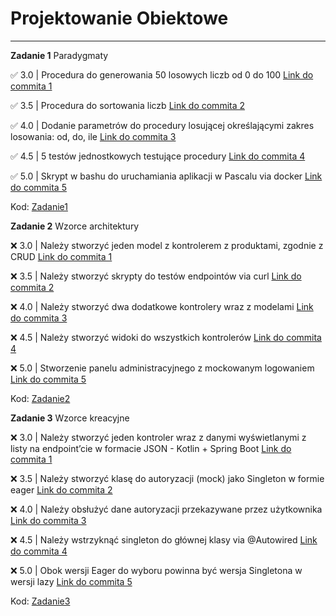 # Projektowanie Obiektowe
---

**Zadanie 1** Paradygmaty

:white_check_mark: 3.0 | Procedura do generowania 50 losowych liczb od 0 do 100 [Link do commita 1](https://github.com/kreciszj/projektowanie-obiektowe/commit/fd380eed97f61e3bf9cabf1bd9b3c79790ef9cf0)

:white_check_mark: 3.5 | Procedura do sortowania liczb [Link do commita 2](https://github.com/kreciszj/projektowanie-obiektowe/commit/8053dd0f74d062429eb41f1a4dc5cc6c96544038)

:white_check_mark: 4.0 | Dodanie parametrów do procedury losującej określającymi zakres losowania: od, do, ile [Link do commita 3](https://github.com/kreciszj/projektowanie-obiektowe/commit/72942607b7a888f2bab9fb1d618d9627110db25c)

:white_check_mark: 4.5 | 5 testów jednostkowych testujące procedury [Link do commita 4](https://github.com/kreciszj/projektowanie-obiektowe/commit/f458213fc4e5751f4859345191c6bdccbdde47a5)

:white_check_mark: 5.0 | Skrypt w bashu do uruchamiania aplikacji w Pascalu via docker [Link do commita 5](https://github.com/kreciszj/projektowanie-obiektowe/commit/abc1a36f5669632c335d2048cdce6cd684321d71)

Kod: [Zadanie1](./zadanie1/)


**Zadanie 2** Wzorce architektury

:x: 3.0 | Należy stworzyć jeden model z kontrolerem z produktami, zgodnie z CRUD [Link do commita 1](https://github.com/kprzystalski/workshop_template/commit/hash)

:x: 3.5 | Należy stworzyć skrypty do testów endpointów via curl [Link do commita 2](https://github.com/kprzystalski/workshop_template/commit/hash)

:x: 4.0 | Należy stworzyć dwa dodatkowe kontrolery wraz z modelami [Link do commita 3](https://github.com/kprzystalski/workshop_template/commit/hash)

:x: 4.5 | Należy stworzyć widoki do wszystkich kontrolerów [Link do commita 4](https://github.com/kprzystalski/workshop_template/commit/hash)

:x: 5.0 | Stworzenie panelu administracyjnego z mockowanym logowaniem [Link do commita 5](https://github.com/kprzystalski/workshop_template/commit/hash)

Kod: [Zadanie2](./zadanie2/)


**Zadanie 3** Wzorce kreacyjne

:x: 3.0 | Należy stworzyć jeden kontroler wraz z danymi wyświetlanymi z listy na endpoint’cie w formacie JSON - Kotlin + Spring Boot [Link do commita 1](https://github.com/kprzystalski/workshop_template/commit/hash)

:x: 3.5 | Należy stworzyć klasę do autoryzacji (mock) jako Singleton w formie eager [Link do commita 2](https://github.com/kprzystalski/workshop_template/commit/hash)

:x: 4.0 | Należy obsłużyć dane autoryzacji przekazywane przez użytkownika [Link do commita 3](https://github.com/kprzystalski/workshop_template/commit/hash)

:x: 4.5 | Należy wstrzyknąć singleton do głównej klasy via @Autowired [Link do commita 4](https://github.com/kprzystalski/workshop_template/commit/hash)

:x: 5.0 | Obok wersji Eager do wyboru powinna być wersja Singletona w wersji lazy [Link do commita 5](https://github.com/kprzystalski/workshop_template/commit/hash)

Kod: [Zadanie3](./zadanie3/)